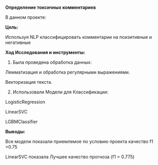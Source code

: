 **Определение токсичных комментариев**

В данном проекте:

**Цель:**  

Используя NLP классифицировать комментарии на поизитивные и негативные

**Ход Исследования и инструменты:**

1. Была проведена обработка данных:

Лемматизация и обработка регулярными выражениями.

Векторизация текста.

2. Использовали Модели для Классификации:  

LogisticRegression

LinearSVC

LGBMClassifier

**Выводы:** 

Все модели показали приемлемое по условию проекта качество f1 >0.75

LinearSVC показала Лучшее качество прогноза (f1 = 0.775)
